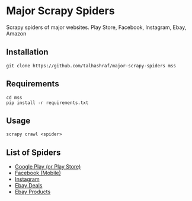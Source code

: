 Major Scrapy Spiders
====================
Scrapy spiders of major websites. Play Store, Facebook, Instagram, Ebay, Amazon

Installation
------------
    git clone https://github.com/talhashraf/major-scrapy-spiders mss

Requirements
------------
    cd mss
    pip install -r requirements.txt

Usage
-----
    scrapy crawl <spider>

List of Spiders
---------------
* [Google Play (or Play Store)](https://play.google.com/store)
* [Facebook (Mobile)](https://m.facebook.com/)
* [Instagram](http://instagram.com/)
* [Ebay Deals](http://deals.ebay.com/)
* [Ebay Products](http://www.ebay.com/)
